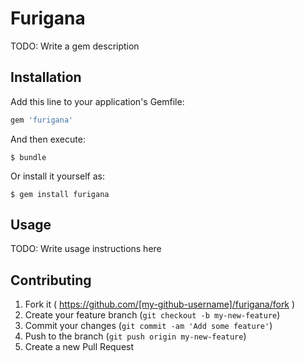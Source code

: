 # Furigana

TODO: Write a gem description

## Installation

Add this line to your application's Gemfile:

```ruby
gem 'furigana'
```

And then execute:

    $ bundle

Or install it yourself as:

    $ gem install furigana

## Usage

TODO: Write usage instructions here

## Contributing

1. Fork it ( https://github.com/[my-github-username]/furigana/fork )
2. Create your feature branch (`git checkout -b my-new-feature`)
3. Commit your changes (`git commit -am 'Add some feature'`)
4. Push to the branch (`git push origin my-new-feature`)
5. Create a new Pull Request
